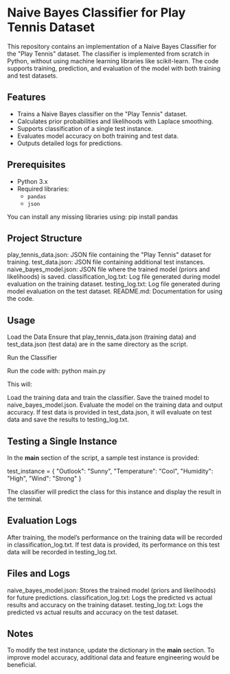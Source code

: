 # Naive Bayes Classifier for Play Tennis Dataset

This repository contains an implementation of a Naive Bayes Classifier for the "Play Tennis" dataset. The classifier is implemented from scratch in Python, without using machine learning libraries like scikit-learn. The code supports training, prediction, and evaluation of the model with both training and test datasets.

## Features

- Trains a Naive Bayes classifier on the "Play Tennis" dataset.
- Calculates prior probabilities and likelihoods with Laplace smoothing.
- Supports classification of a single test instance.
- Evaluates model accuracy on both training and test data.
- Outputs detailed logs for predictions.

## Prerequisites

- Python 3.x
- Required libraries:
  - `pandas`
  - `json`

You can install any missing libraries using:
pip install pandas

## Project Structure

play_tennis_data.json: JSON file containing the "Play Tennis" dataset for training.
test_data.json: JSON file containing additional test instances.
naive_bayes_model.json: JSON file where the trained model (priors and likelihoods) is saved.
classification_log.txt: Log file generated during model evaluation on the training dataset.
testing_log.txt: Log file generated during model evaluation on the test dataset.
README.md: Documentation for using the code.

## Usage
Load the Data Ensure that play_tennis_data.json (training data) and test_data.json (test data) are in the same directory as the script.

Run the Classifier

Run the code with:
python main.py

This will:

Load the training data and train the classifier.
Save the trained model to naive_bayes_model.json.
Evaluate the model on the training data and output accuracy.
If test data is provided in test_data.json, it will evaluate on test data and save the results to testing_log.txt.

## Testing a Single Instance

In the __main__ section of the script, a sample test instance is provided:

test_instance = {
    "Outlook": "Sunny",
    "Temperature": "Cool",
    "Humidity": "High",
    "Wind": "Strong"
}

The classifier will predict the class for this instance and display the result in the terminal.

## Evaluation Logs
After training, the model’s performance on the training data will be recorded in classification_log.txt.
If test data is provided, its performance on this test data will be recorded in testing_log.txt.


## Files and Logs
naive_bayes_model.json: Stores the trained model (priors and likelihoods) for future predictions.
classification_log.txt: Logs the predicted vs actual results and accuracy on the training dataset.
testing_log.txt: Logs the predicted vs actual results and accuracy on the test dataset.

## Notes
To modify the test instance, update the dictionary in the __main__ section.
To improve model accuracy, additional data and feature engineering would be beneficial.
